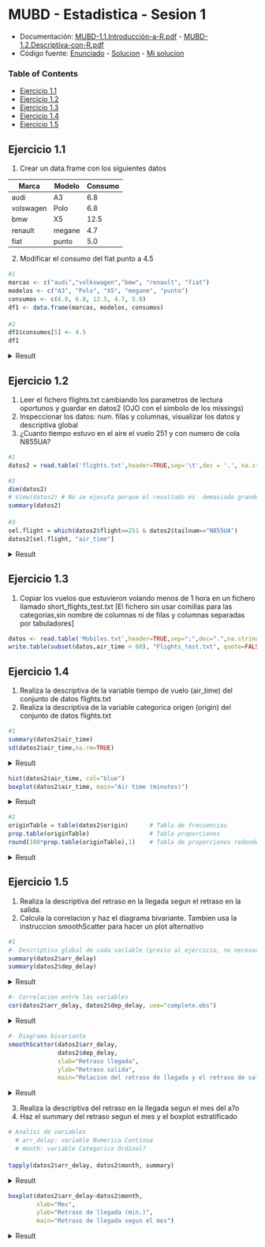 MUBD - Estadistica - Sesion 1
================

  - Documentación:
    [MUBD-1.1.Introducción-a-R.pdf](./MUBD-1.1.Introducción-a-R.pdf) -
    [MUBD-1.2.Descriptiva-con-R.pdf](./MUBD-1.2.Descriptiva-con-R.pdf)
  - Código fuente: [Enunciado](./S1.R) - [Solucion](./s1_solution.R) -
    [Mi solucion](./s1_result.R)

### Table of Contents

  - [Ejercicio 1.1](#ejercicio-11)
  - [Ejercicio 1.2](#ejercicio-12)
  - [Ejercicio 1.3](#ejercicio-13)
  - [Ejercicio 1.4](#ejercicio-14)
  - [Ejercicio 1.5](#ejercicio-15)

## Ejercicio 1.1

1.  Crear un data.frame con los siguientes datos

| Marca     | Modelo | Consumo |
| --------- | ------ | ------- |
| audi      | A3     | 6.8     |
| volswagen | Polo   | 6.8     |
| bmw       | X5     | 12.5    |
| renault   | megane | 4.7     |
| fiat      | punto  | 5.0     |

2.  Modificar el consumo del fiat punto a 4.5

<!-- end list -->

``` r
#1
marcas <- c("audi","volkswagen","bmw", "renault", "fiat")
modelos <- c("A3", "Polo", "X5", "megane", "punto")
consumos <- c(6.8, 6.8, 12.5, 4.7, 5.0)
df1 <- data.frame(marcas, modelos, consumos)

#2
df1$consumos[5] <- 4.5
df1
```

<details>

<summary>Result</summary>

<p>

    ##       marcas modelos consumos
    ## 1       audi      A3      6.8
    ## 2 volkswagen    Polo      6.8
    ## 3        bmw      X5     12.5
    ## 4    renault  megane      4.7
    ## 5       fiat   punto      4.5

</p>

</details>

## Ejercicio 1.2

1.  Leer el fichero flights.txt cambiando los parametros de lectura
    oportunos y guardar en datos2 (OJO con el simbolo de los missings)
2.  Inspeccionar los datos: num. filas y columnas, visualizar los datos
    y descriptiva global
3.  ¿Cuanto tiempo estuvo en el aire el vuelo 251 y con numero de cola
    N855UA?

<!-- end list -->

``` r
#1
datos2 = read.table('flights.txt',header=TRUE,sep='\t',dec = '.', na.strings = "@", stringsAsFactors = TRUE)
```

``` r
#2
dim(datos2)
# View(datos2) # No se ejecuta porque el resultado es  demasiado grande para imprimirlo en el informe
summary(datos2)

#3
sel.flight = which(datos2$flight==251 & datos2$tailnum=="N855UA")
datos2[sel.flight, "air_time"]
```

<details>

<summary>Result</summary>

<p>

    ## [1] 336776     16

    ##       year          month             day           dep_time   
    ##  Min.   :2013   Min.   : 1.000   Min.   : 1.00   Min.   :   1  
    ##  1st Qu.:2013   1st Qu.: 4.000   1st Qu.: 8.00   1st Qu.: 907  
    ##  Median :2013   Median : 7.000   Median :16.00   Median :1401  
    ##  Mean   :2013   Mean   : 6.549   Mean   :15.71   Mean   :1349  
    ##  3rd Qu.:2013   3rd Qu.:10.000   3rd Qu.:23.00   3rd Qu.:1744  
    ##  Max.   :2013   Max.   :12.000   Max.   :31.00   Max.   :2400  
    ##                                                  NA's   :8255  
    ##    dep_delay          arr_time      arr_delay           carrier     
    ##  Min.   : -43.00   Min.   :   1   Min.   : -86.000   UA     :58665  
    ##  1st Qu.:  -5.00   1st Qu.:1104   1st Qu.: -17.000   B6     :54635  
    ##  Median :  -2.00   Median :1535   Median :  -5.000   EV     :54173  
    ##  Mean   :  12.64   Mean   :1502   Mean   :   6.895   DL     :48110  
    ##  3rd Qu.:  11.00   3rd Qu.:1940   3rd Qu.:  14.000   AA     :32729  
    ##  Max.   :1301.00   Max.   :2400   Max.   :1272.000   MQ     :26397  
    ##  NA's   :8255      NA's   :8713   NA's   :9430       (Other):62067  
    ##     tailnum           flight     origin            dest           air_time    
    ##         :  2512   Min.   :   1   EWR:120835   ORD    : 17283   Min.   : 20.0  
    ##  N725MQ :   575   1st Qu.: 553   JFK:111279   ATL    : 17215   1st Qu.: 82.0  
    ##  N722MQ :   513   Median :1496   LGA:104662   LAX    : 16174   Median :129.0  
    ##  N723MQ :   507   Mean   :1972                BOS    : 15508   Mean   :150.7  
    ##  N711MQ :   486   3rd Qu.:3465                MCO    : 14082   3rd Qu.:192.0  
    ##  N713MQ :   483   Max.   :8500                CLT    : 14064   Max.   :695.0  
    ##  (Other):331700                               (Other):242450   NA's   :9430   
    ##     distance         hour           minute     
    ##  Min.   :  17   Min.   : 0.00   Min.   : 0.00  
    ##  1st Qu.: 502   1st Qu.: 9.00   1st Qu.:16.00  
    ##  Median : 872   Median :14.00   Median :31.00  
    ##  Mean   :1040   Mean   :13.17   Mean   :31.76  
    ##  3rd Qu.:1389   3rd Qu.:17.00   3rd Qu.:49.00  
    ##  Max.   :4983   Max.   :24.00   Max.   :59.00  
    ##                 NA's   :8255    NA's   :8255

    ## [1] 246

</p>

</details>

## Ejercicio 1.3

1.  Copiar los vuelos que estuvieron volando menos de 1 hora en un
    fichero llamado short\_flights\_test.txt \[El fichero sin usar
    comillas para las categorias,sin nombre de columnas ni de filas y
    columnas separadas por tabuladores\]

<!-- end list -->

``` r
datos <- read.table('Mobiles.txt',header=TRUE,sep=";",dec=".",na.strings=c("NA",""), stringsAsFactors = TRUE) 
write.table(subset(datos,air_time < 60), "Flights_test.txt", quote=FALSE, row.names = FALSE, sep = "\t")
```

## Ejercicio 1.4

1.  Realiza la descriptiva de la variable tiempo de vuelo (air\_time)
    del conjunto de datos flights.txt
2.  Realiza la descriptiva de la variable categorica origen (origin) del
    conjunto de datos flights.txt

<!-- end list -->

``` r
#1
summary(datos2$air_time)
sd(datos2$air_time,na.rm=TRUE)
```

<details>

<summary>Result</summary>

<p>

    ##    Min. 1st Qu.  Median    Mean 3rd Qu.    Max.    NA's 
    ##    20.0    82.0   129.0   150.7   192.0   695.0    9430

    ## [1] 93.6883

</p>

</details>

``` r
hist(datos2$air_time, col="blue")
boxplot(datos2$air_time, main="Air time (minutes)")
```

<details>

<summary>Result</summary>

<p>

![](informe_files/figure-gfm/unnamed-chunk-9-1.png)<!-- -->![](informe_files/figure-gfm/unnamed-chunk-9-2.png)<!-- -->

</p>

</details>

``` r
#2
originTable = table(datos2$origin)      # Tabla de frecuencias
prop.table(originTable)                 # Tabla proporciones
round(100*prop.table(originTable),1)    # Tabla de proporciones redondeados
```

<details>

<summary>Result</summary>

<p>

    ## 
    ##       EWR       JFK       LGA 
    ## 0.3587993 0.3304244 0.3107763

    ## 
    ##  EWR  JFK  LGA 
    ## 35.9 33.0 31.1

</p>

</details>

## Ejercicio 1.5

1.  Realiza la descriptiva del retraso en la llegada segun el retraso en
    la salida.
2.  Calcula la correlacion y haz el diagrama bivariante. Tambien usa la
    instruccion smoothScatter para hacer un plot alternativo

<!-- end list -->

``` r
#1
#- Descriptiva global de cada variable (previo al ejercicio, no necesario)
summary(datos2$arr_delay)
summary(datos2$dep_delay)
```

<details>

<summary>Result</summary>

<p>

    ##     Min.  1st Qu.   Median     Mean  3rd Qu.     Max.     NA's 
    ##  -86.000  -17.000   -5.000    6.895   14.000 1272.000     9430

    ##    Min. 1st Qu.  Median    Mean 3rd Qu.    Max.    NA's 
    ##  -43.00   -5.00   -2.00   12.64   11.00 1301.00    8255

</p>

</details>

``` r
#- Correlacion entre las variables
cor(datos2$arr_delay, datos2$dep_delay, use="complete.obs")
```

<details>

<summary>Result</summary>

<p>

    ## [1] 0.9148028

*0.91 -\> observamos que hay una relacion directa (\>1) y con alta
intensidad (muy cerca del 1)*

</p>

</details>

``` r
#- Diagrama bivariante 
smoothScatter(datos2$arr_delay, 
              datos2$dep_delay, 
              xlab="Retraso llegada", 
              ylab="Retraso salida", 
              main="Relacion del retraso de llegada y el retraso de salida")  # Grafico bivariante
```

<details>

<summary>Result</summary>

<p>

![](informe_files/figure-gfm/unnamed-chunk-17-1.png)<!-- -->

</p>

</details>

3.  Realiza la descriptiva del retraso en la llegada segun el mes del
    a?o
4.  Haz el summary del retraso segun el mes y el boxplot estratificado

<!-- end list -->

``` r
# Analisi de variables
  # arr_delay: variable Numerica Continua
  # month: variable Categorica Ordinal?

tapply(datos2$arr_delay, datos2$month, summary)
```

<details>

<summary>Result</summary>

<p>

    ## $`1`
    ##    Min. 1st Qu.  Median    Mean 3rd Qu.    Max.    NA's 
    ##  -70.00  -15.00   -3.00    6.13   13.00 1272.00     606 
    ## 
    ## $`2`
    ##    Min. 1st Qu.  Median    Mean 3rd Qu.    Max.    NA's 
    ## -70.000 -15.000  -3.000   5.613  13.000 834.000    1340 
    ## 
    ## $`3`
    ##    Min. 1st Qu.  Median    Mean 3rd Qu.    Max.    NA's 
    ## -68.000 -18.000  -6.000   5.808  13.000 915.000     932 
    ## 
    ## $`4`
    ##    Min. 1st Qu.  Median    Mean 3rd Qu.    Max.    NA's 
    ##  -68.00  -15.00   -2.00   11.18   19.00  931.00     766 
    ## 
    ## $`5`
    ##    Min. 1st Qu.  Median    Mean 3rd Qu.    Max.    NA's 
    ## -86.000 -20.000  -8.000   3.522  11.000 875.000     668 
    ## 
    ## $`6`
    ##    Min. 1st Qu.  Median    Mean 3rd Qu.    Max.    NA's 
    ##  -64.00  -15.00   -2.00   16.48   26.00 1127.00    1168 
    ## 
    ## $`7`
    ##    Min. 1st Qu.  Median    Mean 3rd Qu.    Max.    NA's 
    ##  -66.00  -16.00   -2.00   16.71   27.00  989.00    1132 
    ## 
    ## $`8`
    ##    Min. 1st Qu.  Median    Mean 3rd Qu.    Max.    NA's 
    ## -68.000 -18.000  -5.000   6.041  14.000 490.000     571 
    ## 
    ## $`9`
    ##     Min.  1st Qu.   Median     Mean  3rd Qu.     Max.     NA's 
    ##  -68.000  -23.000  -12.000   -4.018    1.000 1007.000      564 
    ## 
    ## $`10`
    ##     Min.  1st Qu.   Median     Mean  3rd Qu.     Max.     NA's 
    ## -61.0000 -18.0000  -7.0000  -0.1671   7.0000 688.0000      271 
    ## 
    ## $`11`
    ##     Min.  1st Qu.   Median     Mean  3rd Qu.     Max.     NA's 
    ## -67.0000 -16.0000  -6.0000   0.4613   8.0000 796.0000      297 
    ## 
    ## $`12`
    ##    Min. 1st Qu.  Median    Mean 3rd Qu.    Max.    NA's 
    ##  -68.00  -11.00    2.00   14.87   25.00  878.00    1115

</p>

</details>

``` r
boxplot(datos2$arr_delay~datos2$month, 
        xlab="Mes",
        ylab="Retraso de llegada (min.)",
        main="Retraso de llegada segun el mes")
```

<details>

<summary>Result</summary>

<p>

![](informe_files/figure-gfm/unnamed-chunk-21-1.png)<!-- -->

</p>

</details>
